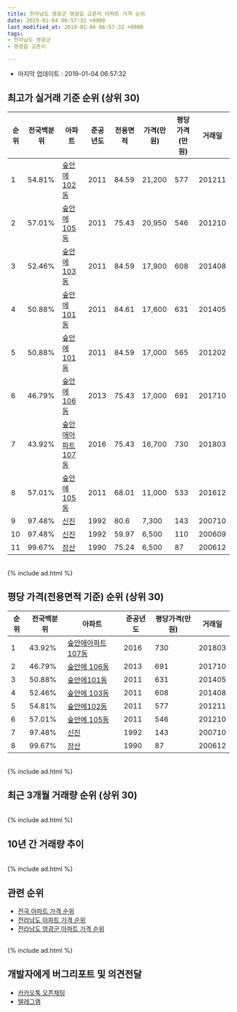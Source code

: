 ```yaml
---
title: 전라남도 영광군 영광읍 교촌리 아파트 가격 순위
date: 2019-01-04 06:57:32 +0900
last_modified_at: 2019-01-04 06:57:32 +0900
tags:
- 전라남도 영광군
- 영광읍 교촌리

---
```


* 마지막 업데이트 : 2019-01-04 06:57:32

## 최고가 실거래 기준 순위 (상위 30)


|순위|전국백분위|아파트|준공년도|전용면적|가격(만원)|평당가격(만원)|거래일|
|---|---|---|---|---|---|---|---|
|1|54.81%|[숲안에102동](https://search.naver.com/search.naver?query=%EC%A0%84%EB%9D%BC%EB%82%A8%EB%8F%84+%EC%98%81%EA%B4%91%EA%B5%B0+%EC%98%81%EA%B4%91%EC%9D%8D+%EA%B5%90%EC%B4%8C%EB%A6%AC+%EC%88%B2%EC%95%88%EC%97%90102%EB%8F%99)|2011|84.59|21,200|577|201211|
|2|57.01%|[숲안에 105동](https://search.naver.com/search.naver?query=%EC%A0%84%EB%9D%BC%EB%82%A8%EB%8F%84+%EC%98%81%EA%B4%91%EA%B5%B0+%EC%98%81%EA%B4%91%EC%9D%8D+%EA%B5%90%EC%B4%8C%EB%A6%AC+%EC%88%B2%EC%95%88%EC%97%90+105%EB%8F%99)|2011|75.43|20,950|546|201210|
|3|52.46%|[숲안에 103동](https://search.naver.com/search.naver?query=%EC%A0%84%EB%9D%BC%EB%82%A8%EB%8F%84+%EC%98%81%EA%B4%91%EA%B5%B0+%EC%98%81%EA%B4%91%EC%9D%8D+%EA%B5%90%EC%B4%8C%EB%A6%AC+%EC%88%B2%EC%95%88%EC%97%90+103%EB%8F%99)|2011|84.59|17,900|608|201408|
|4|50.88%|[숲안에101동](https://search.naver.com/search.naver?query=%EC%A0%84%EB%9D%BC%EB%82%A8%EB%8F%84+%EC%98%81%EA%B4%91%EA%B5%B0+%EC%98%81%EA%B4%91%EC%9D%8D+%EA%B5%90%EC%B4%8C%EB%A6%AC+%EC%88%B2%EC%95%88%EC%97%90101%EB%8F%99)|2011|84.61|17,600|631|201405|
|5|50.88%|[숲안에101동](https://search.naver.com/search.naver?query=%EC%A0%84%EB%9D%BC%EB%82%A8%EB%8F%84+%EC%98%81%EA%B4%91%EA%B5%B0+%EC%98%81%EA%B4%91%EC%9D%8D+%EA%B5%90%EC%B4%8C%EB%A6%AC+%EC%88%B2%EC%95%88%EC%97%90101%EB%8F%99)|2011|84.59|17,000|565|201202|
|6|46.79%|[숲안에 106동](https://search.naver.com/search.naver?query=%EC%A0%84%EB%9D%BC%EB%82%A8%EB%8F%84+%EC%98%81%EA%B4%91%EA%B5%B0+%EC%98%81%EA%B4%91%EC%9D%8D+%EA%B5%90%EC%B4%8C%EB%A6%AC+%EC%88%B2%EC%95%88%EC%97%90+106%EB%8F%99)|2013|75.43|17,000|691|201710|
|7|43.92%|[숲안애아파트 107동](https://search.naver.com/search.naver?query=%EC%A0%84%EB%9D%BC%EB%82%A8%EB%8F%84+%EC%98%81%EA%B4%91%EA%B5%B0+%EC%98%81%EA%B4%91%EC%9D%8D+%EA%B5%90%EC%B4%8C%EB%A6%AC+%EC%88%B2%EC%95%88%EC%95%A0%EC%95%84%ED%8C%8C%ED%8A%B8+107%EB%8F%99)|2016|75.43|16,700|730|201803|
|8|57.01%|[숲안에 105동](https://search.naver.com/search.naver?query=%EC%A0%84%EB%9D%BC%EB%82%A8%EB%8F%84+%EC%98%81%EA%B4%91%EA%B5%B0+%EC%98%81%EA%B4%91%EC%9D%8D+%EA%B5%90%EC%B4%8C%EB%A6%AC+%EC%88%B2%EC%95%88%EC%97%90+105%EB%8F%99)|2011|68.01|11,000|533|201612|
|9|97.48%|[신진](https://search.naver.com/search.naver?query=%EC%A0%84%EB%9D%BC%EB%82%A8%EB%8F%84+%EC%98%81%EA%B4%91%EA%B5%B0+%EC%98%81%EA%B4%91%EC%9D%8D+%EA%B5%90%EC%B4%8C%EB%A6%AC+%EC%8B%A0%EC%A7%84)|1992|80.6|7,300|143|200710|
|10|97.48%|[신진](https://search.naver.com/search.naver?query=%EC%A0%84%EB%9D%BC%EB%82%A8%EB%8F%84+%EC%98%81%EA%B4%91%EA%B5%B0+%EC%98%81%EA%B4%91%EC%9D%8D+%EA%B5%90%EC%B4%8C%EB%A6%AC+%EC%8B%A0%EC%A7%84)|1992|59.97|6,500|110|200609|
|11|99.67%|[장산](https://search.naver.com/search.naver?query=%EC%A0%84%EB%9D%BC%EB%82%A8%EB%8F%84+%EC%98%81%EA%B4%91%EA%B5%B0+%EC%98%81%EA%B4%91%EC%9D%8D+%EA%B5%90%EC%B4%8C%EB%A6%AC+%EC%9E%A5%EC%82%B0)|1990|75.24|6,500|87|200612|


<br>
{% include ad.html %}
<br>

## 평당 가격(전용면적 기준) 순위 (상위 30)


|순위|전국백분위|아파트|준공년도|평당가격(만원)|거래일|
|---|---|---|---|---|---|
|1|43.92%|[숲안애아파트 107동](https://search.naver.com/search.naver?query=%EC%A0%84%EB%9D%BC%EB%82%A8%EB%8F%84+%EC%98%81%EA%B4%91%EA%B5%B0+%EC%98%81%EA%B4%91%EC%9D%8D+%EA%B5%90%EC%B4%8C%EB%A6%AC+%EC%88%B2%EC%95%88%EC%95%A0%EC%95%84%ED%8C%8C%ED%8A%B8+107%EB%8F%99)|2016|730|201803|
|2|46.79%|[숲안에 106동](https://search.naver.com/search.naver?query=%EC%A0%84%EB%9D%BC%EB%82%A8%EB%8F%84+%EC%98%81%EA%B4%91%EA%B5%B0+%EC%98%81%EA%B4%91%EC%9D%8D+%EA%B5%90%EC%B4%8C%EB%A6%AC+%EC%88%B2%EC%95%88%EC%97%90+106%EB%8F%99)|2013|691|201710|
|3|50.88%|[숲안에101동](https://search.naver.com/search.naver?query=%EC%A0%84%EB%9D%BC%EB%82%A8%EB%8F%84+%EC%98%81%EA%B4%91%EA%B5%B0+%EC%98%81%EA%B4%91%EC%9D%8D+%EA%B5%90%EC%B4%8C%EB%A6%AC+%EC%88%B2%EC%95%88%EC%97%90101%EB%8F%99)|2011|631|201405|
|4|52.46%|[숲안에 103동](https://search.naver.com/search.naver?query=%EC%A0%84%EB%9D%BC%EB%82%A8%EB%8F%84+%EC%98%81%EA%B4%91%EA%B5%B0+%EC%98%81%EA%B4%91%EC%9D%8D+%EA%B5%90%EC%B4%8C%EB%A6%AC+%EC%88%B2%EC%95%88%EC%97%90+103%EB%8F%99)|2011|608|201408|
|5|54.81%|[숲안에102동](https://search.naver.com/search.naver?query=%EC%A0%84%EB%9D%BC%EB%82%A8%EB%8F%84+%EC%98%81%EA%B4%91%EA%B5%B0+%EC%98%81%EA%B4%91%EC%9D%8D+%EA%B5%90%EC%B4%8C%EB%A6%AC+%EC%88%B2%EC%95%88%EC%97%90102%EB%8F%99)|2011|577|201211|
|6|57.01%|[숲안에 105동](https://search.naver.com/search.naver?query=%EC%A0%84%EB%9D%BC%EB%82%A8%EB%8F%84+%EC%98%81%EA%B4%91%EA%B5%B0+%EC%98%81%EA%B4%91%EC%9D%8D+%EA%B5%90%EC%B4%8C%EB%A6%AC+%EC%88%B2%EC%95%88%EC%97%90+105%EB%8F%99)|2011|546|201210|
|7|97.48%|[신진](https://search.naver.com/search.naver?query=%EC%A0%84%EB%9D%BC%EB%82%A8%EB%8F%84+%EC%98%81%EA%B4%91%EA%B5%B0+%EC%98%81%EA%B4%91%EC%9D%8D+%EA%B5%90%EC%B4%8C%EB%A6%AC+%EC%8B%A0%EC%A7%84)|1992|143|200710|
|8|99.67%|[장산](https://search.naver.com/search.naver?query=%EC%A0%84%EB%9D%BC%EB%82%A8%EB%8F%84+%EC%98%81%EA%B4%91%EA%B5%B0+%EC%98%81%EA%B4%91%EC%9D%8D+%EA%B5%90%EC%B4%8C%EB%A6%AC+%EC%9E%A5%EC%82%B0)|1990|87|200612|


<br>
{% include ad.html %}
<br>

## 최근 3개월 거래량 순위 (상위 30)


<div style="width:100%;">
    <canvas id="deal_count_ranking" height="250"></canvas>
</div>


<script>
new Chart(document.getElementById("deal_count_ranking"), {
    type: 'horizontalBar',
    data: {
        labels: ['숲안에 103동'],
        datasets: [{
            label: '실거래 수',
            data: [1],
            borderColor: "rgba(255, 0, 128, 1)",
            backgroundColor: "rgba(255, 0, 128, 0.5)",
            fill: false,
        }]
    },
    options: {
        responsive: true,
        title: {
            display: true,
            text: '최근 3개월 거래량 순위'
        },
        tooltips: {
            mode: 'index',
            intersect: false,
            callbacks: {
                title: function(tooltipItems, data) {
                    return "실거래 수:";
                },
                label: function(tooltipItem, data) {
                    return data.labels[tooltipItem.index] + ": " + tooltipItem.xLabel;
                }
            }
        },
        hover: {
            mode: 'nearest',
            intersect: true
        },
        scales: {
            xAxes: [{
                display: true,
                scaleLabel: {
                    display: true,
                    labelString: '실거래 수'
                },
                ticks: {
                    suggestedMin: 0,
                }
            }],
            yAxes: [{
                display: true,
                ticks: {
                    autoSkip: false,
                    callback: function(value, index, values) {
                        if (value.length > 15)
                            return value.substr(0, 13) + "...";
                        else
                            return value;
                    }
                },
                scaleLabel: {
                    display: false,
                }
            }]
        }
    }
});

</script>


<br>
{% include ad.html %}
<br>

## 10년 간 거래량 추이


<div style="width:100%;">
    <canvas id="deal_progress" height="250"></canvas>
</div>

<script>
new Chart(document.getElementById("deal_progress"), {
    type: 'line',
    data: {
        labels: ['200901','200902','200903','200904','200905','200906','200907','200908','200909','200910','200911','200912','201001','201002','201003','201004','201005','201006','201007','201008','201009','201010','201011','201012','201101','201102','201103','201104','201105','201106','201107','201108','201109','201110','201111','201112','201201','201202','201203','201204','201205','201206','201207','201208','201209','201210','201211','201212','201301','201302','201303','201304','201305','201306','201307','201308','201309','201310','201311','201312','201401','201402','201403','201404','201405','201406','201407','201408','201409','201410','201411','201412','201501','201502','201503','201504','201505','201506','201507','201508','201509','201510','201511','201512','201601','201602','201603','201604','201605','201606','201607','201608','201609','201610','201611','201612','201701','201702','201703','201704','201705','201706','201707','201708','201709','201710','201711','201712','201801','201802','201803','201804','201805','201806','201807','201808','201809','201810','201811','201812','201901'],
        datasets: [{
            label: '실거래 수',
            pointRadius: 1,
            data: [1, 0, 1, 0, 0, 2, 0, 0, 0, 0, 0, 0, 0, 0, 1, 0, 0, 0, 0, 0, 0, 0, 0, 0, 1, 0, 1, 2, 0, 0, 0, 0, 0, 0, 0, 1, 0, 3, 0, 0, 1, 0, 0, 1, 0, 2, 2, 0, 0, 1, 0, 0, 0, 0, 0, 0, 0, 0, 0, 1, 0, 0, 2, 1, 1, 0, 1, 1, 2, 1, 1, 0, 0, 0, 2, 2, 0, 2, 2, 0, 0, 1, 1, 2, 0, 0, 4, 1, 1, 0, 0, 0, 0, 0, 0, 1, 1, 0, 0, 1, 1, 1, 0, 0, 1, 2, 0, 1, 1, 1, 2, 1, 0, 0, 0, 0, 0, 4, 1, 0, 0],
            borderColor: "rgba(255, 201, 14, 1)",
            backgroundColor: "rgba(255, 201, 14, 0.5)",
            fill: true,
        }]
    },
    options: {
        responsive: true,
        title: {
            display: true,
            text: '10년간 거래량 추이'
        },
        tooltips: {
            mode: 'index',
            intersect: false,
        },
        hover: {
            mode: 'nearest',
            intersect: true
        },
        scales: {
            xAxes: [{
                display: true,
                scaleLabel: {
                    display: true,
                    labelString: '년/월'
                }
            }],
            yAxes: [{
                display: true,
                ticks: {
                    suggestedMin: 0,
                },
                scaleLabel: {
                    display: true,
                    labelString: '실거래 수'
                }
            }]
        }
    }
});

</script>


<br>
{% include ad.html %}
<br>

## 관련 순위

- [전국 아파트 가격 순위](https://inasie.github.io/apt-ranking/전국)
- [전라남도 아파트 가격 순위](https://inasie.github.io/apt-ranking/전라남도)
- [전라남도 영광군 아파트 가격 순위](https://inasie.github.io/apt-ranking/전라남도-영광군)


<br>
{% include ad.html %}
<br>

## 개발자에게 버그리포트 및 의견전달

- [카카오톡 오픈채팅](https://open.kakao.com/o/gLJUAP4)
- [텔레그램](https://t.me/inasie)


